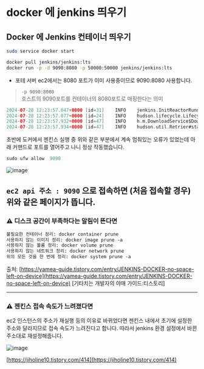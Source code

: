 # docker 에 jenkins 띄우기

## Docker 에 Jenkins 컨테이너 띄우기


```Bash
sudo service docker start
```


```Bash
docker pull jenkins/jenkins:lts
docker run -p -d 9090:8080 -p 50000:50000 jenkins/jenkins:lts
```

- 포테 서버 ec2에서는 8080 포트가 이미 사용중이므로 9090:8080 사용합니다.


> `-p 9090:8080`   
호스트의 9090포트를 컨테이너의 8080포트로 매핑한다는 의미


```kotlin
2024-07-28 12:23:57.047+0000 [id=31]	INFO	jenkins.InitReactorRunner$1#onAttained: Completed initialization
2024-07-28 12:23:57.077+0000 [id=24]	INFO	hudson.lifecycle.Lifecycle#onReady: Jenkins is fully up and running
2024-07-28 12:23:57.932+0000 [id=47]	INFO	h.m.DownloadService$Downloadable#load: Obtained the updated data file for hudson.tasks.Maven.MavenInstaller
2024-07-28 12:23:57.934+0000 [id=47]	INFO	hudson.util.Retrier#start: Performed the action check updates server successfully at the attempt #1
```


초반에 도커에서 젠킨스 실행 중 위와 같은 부분에서 계속 멈춰있는 오류가 있었는데 아래 커맨드로 포트를 열어주고 나니 정상 작동했습니다.

```kotlin
sudo ufw allow  9090
```


![image](https://res.craft.do/user/full/ef03b946-2e9d-718e-9911-bdafdd78ffa6/doc/CACC90F5-7529-4D90-8246-5B3C88436CB1/5DA425C2-F348-4F5A-B8BB-407D9C3DE491_2/BI68mfTHhnPygaBw8tlgS05PBOa1wiqrnmq8WR8yfygz/%202024-07-28%20%209.28.43.png)

`ec2 api 주소 : 9090`  으로 접속하면 (처음 접속할 경우) 위와 같은 페이지가 뜹니다.
----

### ⚠️ 디스크 공간이 부족하다는 알림이 뜬다면



```bash
불필요한 컨테이너 정리: docker container prune
사용하지 않는 이미지 정리: docker image prune -a
사용하지 않는 볼륨 정리: docker volume prune
사용하지 않는 네트워크 정리: docker network prune
위의 모든 것을 한 번에 정리: docker system prune -a
```


출처: [https://yamea-guide.tistory.com/entry/JENKINS-DOCKER-no-space-left-on-device](https://yamea-guide.tistory.com/entry/JENKINS-DOCKER-no-space-left-on-device) [기타치는 개발자의 야매 가이드:티스토리]

----


### ⚠️ 젠킨스 접속 속도가 느려졌다면



ec2 인스턴스의 주소가 재실행 등의 이유로 바뀌었다면 젠킨스 내에서 초기에 설정한 주소와 달라지므로 접속 속도가 느려진다고 합니다. 따라서 jenkins 환경 설정에서 바뀐 주소대로 재설정해줍니다.

![image](https://res.craft.do/user/full/ef03b946-2e9d-718e-9911-bdafdd78ffa6/doc/CACC90F5-7529-4D90-8246-5B3C88436CB1/715D956F-1C8E-4D80-BD75-211BBEE89FBF_2/jzFjB0pOpOTCBnvc2BjxOa6hfNoZuJyMlPVzIPud3fIz/%202024-08-01%20%204.28.27.png)

[https://jiholine10.tistory.com/414](https://jiholine10.tistory.com/414)


